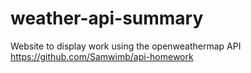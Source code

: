 # weather-api-summary
Website to display work using the openweathermap API
https://github.com/Samwimb/api-homework

